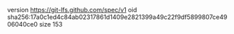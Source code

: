 version https://git-lfs.github.com/spec/v1
oid sha256:17a0c1ed4c84ab02317861d1409e2821399a49c22f9df5899807ce4906040ce0
size 153
